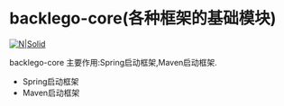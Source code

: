 # backlego-core(各种框架的基础模块)

[![N|Solid](https://avatars1.githubusercontent.com/u/10276692?v=3&s=460)](https://github.com/K-Hades)

backlego-core 主要作用:Spring启动框架,Maven启动框架.

  - Spring启动框架
  - Maven启动框架
